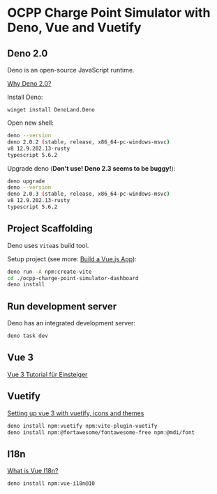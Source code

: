 # OCPP Charge Point Simulator with Deno, Vue and Vuetify

## Deno 2.0

Deno is an open-source JavaScript runtime.

[Why Deno 2.0?](https://www.heise.de/blog/JavaScript-Runtime-Deno-2-0-Ist-die-neue-Version-das-bessere-Node-js-9987604.html)

Install Deno:

```pwsh
winget install DenoLand.Deno
```

Open new shell:

```bash
deno --version
deno 2.0.2 (stable, release, x86_64-pc-windows-msvc)
v8 12.9.202.13-rusty
typescript 5.6.2
```

Upgrade deno (**Don't use! Deno 2.3 seems to be buggy!**):

```bash
deno upgrade
deno --version
deno 2.0.3 (stable, release, x86_64-pc-windows-msvc)
v8 12.9.202.13-rusty
typescript 5.6.2
```

## Project Scaffolding

Deno uses `Vite`as build tool.

Setup project (see more: [Build a Vue.js App](https://docs.deno.com/runtime/tutorials/how_to_with_npm/vue/)):

```bash
deno run -A npm:create-vite
cd ./ocpp-charge-point-simulator-dashboard
deno install
```

## Run development server

Deno has an integrated development server:

```bash
deno task dev
```

## Vue 3

[Vue 3 Tutorial für Einsteiger](https://vuejs.de/artikel/vuejs-tutorial-deutsch-anfaenger/)

## Vuetify

[Setting up vue 3 with vuetify, icons and themes](https://www.the-koi.com/projects/setting-up-vue-3-with-vuetify-icons-and-themes/)

```bash
deno install npm:vuetify npm:vite-plugin-vuetify
deno install npm:@fortawesome/fontawesome-free npm:@mdi/font
```

## I18n

[What is Vue I18n?](https://vue-i18n.intlify.dev/guide/introduction.html)

```bash
deno install npm:vue-i18n@10
```
